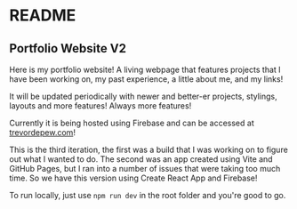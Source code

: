 # README
## Portfolio Website V2

Here is my portfolio website! A living webpage that features projects that I have been working on, my past experience, a little about me, and my links!

It will be updated periodically with newer and better-er projects, stylings, layouts and more features! Always more features!

Currently it is being hosted using Firebase and can be accessed at [trevordepew.com](https://trevordepew.com/)!

This is the third iteration, the first was a build that I was working on to figure out what I wanted to do. The second was an app created using Vite and GitHub Pages, but I ran into a number of issues that were taking too much time. So we have this version using Create React App and Firebase!

To run locally, just use `npm run dev` in the root folder and you're good to go.
